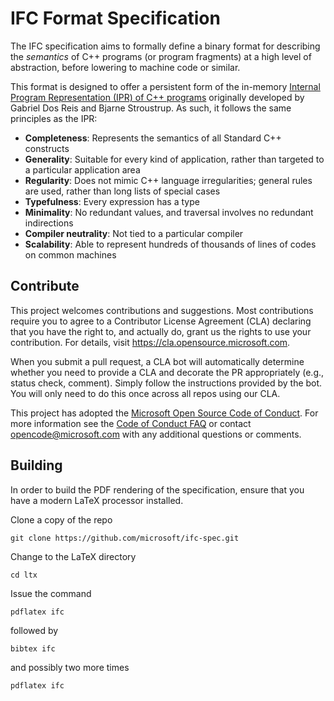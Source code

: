 # IFC Format Specification

The IFC specification aims to formally define a binary format for describing the _semantics_ of C++ programs (or program fragments) 
 at a high level of abstraction, before lowering to machine code or similar.

This format is designed to offer a persistent form of the in-memory [Internal Program Representation (IPR) of C++ programs](https://github.com/GabrielDosReis/ipr) originally developed by Gabriel Dos Reis and Bjarne Stroustrup.  As such, it follows the same principles as the IPR:
   - **Completeness**: Represents the semantics of all Standard C++ constructs
   - **Generality**: Suitable for every kind of application, rather than targeted to a particular application area
   - **Regularity**: Does not mimic C++ language irregularities; general rules are used, rather than long lists of special cases
   - **Typefulness**: Every expression has a type
   - **Minimality**: No redundant values, and traversal involves no redundant indirections
   - **Compiler neutrality**: Not tied to a particular compiler
   - **Scalability**: Able to represent hundreds of thousands of lines of codes on common machines


## Contribute

This project welcomes contributions and suggestions.  Most contributions require you to agree to a
Contributor License Agreement (CLA) declaring that you have the right to, and actually do, grant us
the rights to use your contribution. For details, visit https://cla.opensource.microsoft.com.

When you submit a pull request, a CLA bot will automatically determine whether you need to provide
a CLA and decorate the PR appropriately (e.g., status check, comment). Simply follow the instructions
provided by the bot. You will only need to do this once across all repos using our CLA.

This project has adopted the [Microsoft Open Source Code of Conduct](https://opensource.microsoft.com/codeofconduct/).
For more information see the [Code of Conduct FAQ](https://opensource.microsoft.com/codeofconduct/faq/) or
contact [opencode@microsoft.com](mailto:opencode@microsoft.com) with any additional questions or comments.

## Building
In order to build the PDF rendering of the specification, ensure that you have a modern LaTeX processor installed.

Clone a copy of the repo
```
git clone https://github.com/microsoft/ifc-spec.git
```

Change to the LaTeX directory
```
cd ltx
```
Issue the command
```
pdflatex ifc
```
followed by
```
bibtex ifc
```
and possibly two more times
```
pdflatex ifc
```


